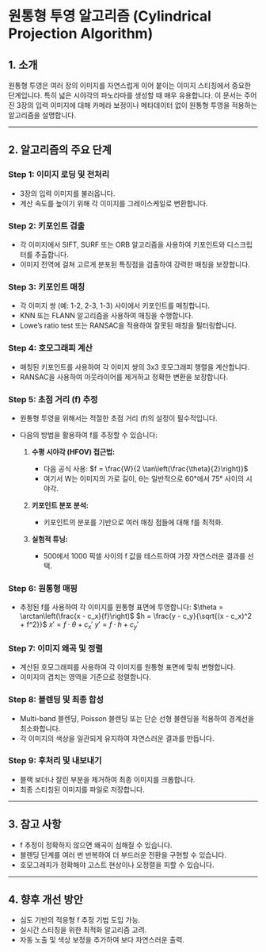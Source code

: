 # 원통형 투영 알고리즘 (Cylindrical Projection Algorithm)

## 1. 소개

원통형 투영은 여러 장의 이미지를 자연스럽게 이어 붙이는 이미지 스티칭에서 중요한 단계입니다. 특히 넓은 시야각의 파노라마를 생성할 때 매우 유용합니다. 이 문서는 주어진 3장의 입력 이미지에 대해 카메라 보정이나 메타데이터 없이 원통형 투영을 적용하는 알고리즘을 설명합니다.

---

## 2. 알고리즘의 주요 단계

### **Step 1: 이미지 로딩 및 전처리**

* 3장의 입력 이미지를 불러옵니다.
* 계산 속도를 높이기 위해 각 이미지를 그레이스케일로 변환합니다.

### **Step 2: 키포인트 검출**

* 각 이미지에서 SIFT, SURF 또는 ORB 알고리즘을 사용하여 키포인트와 디스크립터를 추출합니다.
* 이미지 전역에 걸쳐 고르게 분포된 특징점을 검출하여 강력한 매칭을 보장합니다.

### **Step 3: 키포인트 매칭**

* 각 이미지 쌍 (예: 1-2, 2-3, 1-3) 사이에서 키포인트를 매칭합니다.
* KNN 또는 FLANN 알고리즘을 사용하여 매칭을 수행합니다.
* Lowe’s ratio test 또는 RANSAC을 적용하여 잘못된 매칭을 필터링합니다.

### **Step 4: 호모그래피 계산**

* 매칭된 키포인트를 사용하여 각 이미지 쌍의 3x3 호모그래피 행렬을 계산합니다.
* RANSAC을 사용하여 아웃라이어를 제거하고 정확한 변환을 보장합니다.

### **Step 5: 초점 거리 (f) 추정**

* 원통형 투영을 위해서는 적절한 초점 거리 (f)의 설정이 필수적입니다.
* 다음의 방법을 활용하여 f를 추정할 수 있습니다:

  1. **수평 시야각 (HFOV) 접근법:**

     * 다음 공식 사용:
       $f = \frac{W}{2 \tan\left(\frac{\theta}{2}\right)}$
     * 여기서 W는 이미지의 가로 길이, θ는 일반적으로 60°에서 75° 사이의 시야각.
  2. **키포인트 분포 분석:**

     * 키포인트의 분포를 기반으로 여러 매칭 점들에 대해 f를 최적화.
  3. **실험적 튜닝:**

     * 500에서 1000 픽셀 사이의 f 값을 테스트하여 가장 자연스러운 결과를 선택.

### **Step 6: 원통형 매핑**

* 추정된 f를 사용하여 각 이미지를 원통형 표면에 투영합니다:
  $\theta = \arctan\left(\frac{x - c_x}{f}\right)$
  $h = \frac{y - c_y}{\sqrt{(x - c_x)^2 + f^2}}$
  $x' = f \cdot \theta + c_x'$
  $y' = f \cdot h + c_y'$

### **Step 7: 이미지 왜곡 및 정렬**

* 계산된 호모그래피를 사용하여 각 이미지를 원통형 표면에 맞춰 변형합니다.
* 이미지의 겹치는 영역을 기준으로 정렬합니다.

### **Step 8: 블렌딩 및 최종 합성**

* Multi-band 블렌딩, Poisson 블렌딩 또는 단순 선형 블렌딩을 적용하여 경계선을 최소화합니다.
* 각 이미지의 색상을 일관되게 유지하여 자연스러운 결과를 만듭니다.

### **Step 9: 후처리 및 내보내기**

* 블랙 보더나 잘린 부분을 제거하여 최종 이미지를 크롭합니다.
* 최종 스티칭된 이미지를 파일로 저장합니다.

---

## 3. 참고 사항

* f 추정이 정확하지 않으면 왜곡이 심해질 수 있습니다.
* 블렌딩 단계를 여러 번 반복하여 더 부드러운 전환을 구현할 수 있습니다.
* 호모그래피가 정확해야 고스트 현상이나 오정렬을 피할 수 있습니다.

---

## 4. 향후 개선 방안

* 심도 기반의 적응형 f 추정 기법 도입 가능.
* 실시간 스티칭을 위한 최적화 알고리즘 고려.
* 자동 노출 및 색상 보정을 추가하여 보다 자연스러운 출력.
